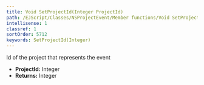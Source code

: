 ```yaml
---
title: Void SetProjectId(Integer ProjectId)
path: /EJScript/Classes/NSProjectEvent/Member functions/Void SetProjectId(Integer p_0)
intellisense: 1
classref: 1
sortOrder: 5712
keywords: SetProjectId(Integer)
---
```



Id of the project that represents the event



* **ProjectId:** Integer
* **Returns:** Integer



